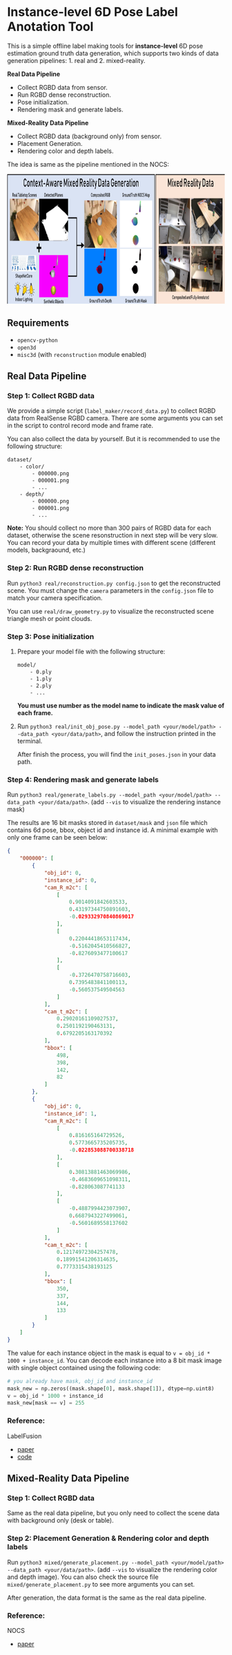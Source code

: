 # Instance-level 6D Pose Label Anotation Tool
This is a simple offline label making tools for **instance-level** 6D pose estimation ground truth data generation, which supports two kinds of data generation pipelines: 1. real and 2. mixed-reality. 

**Real Data Pipeline**
- Collect RGBD data from sensor.
- Run RGBD dense reconstruction.
- Pose initialization.
- Rendering mask and generate labels.

**Mixed-Reality Data Pipeline**
- Collect RGBD data (background only) from sensor.
- Placement Generation.
- Rendering color and depth labels. 

The idea is same as the pipeline mentioned in the NOCS:
<p float="left">
  <img src="../../images/mixed-reality.png" width="1000" height=300/>
</p>

## Requirements
- `opencv-python`
- `open3d`
- `misc3d` (with `reconstruction` module enabled)

## Real Data Pipeline
### Step 1: Collect RGBD data
We provide a simple script (`label_maker/record_data.py`) to collect RGBD data from RealSense RGBD camera. There are some arguments you can set in the script to control record mode and frame rate.

You can also collect the data by yourself. But it is recommended to use the following structure:
```
dataset/
    - color/
        - 000000.png
        - 000001.png
        - ...
    - depth/
        - 000000.png
        - 000001.png
        - ...
```

**Note:**
You should collect no more than 300 pairs of RGBD data for each dataset, otherwise the scene resonstruction in next step will be very slow. You can record your data by multiple times with different scene (different models, backgraound, etc.)

### Step 2: Run RGBD dense reconstruction
Run `python3 real/reconstruction.py config.json` to get the reconstructed scene. You must change the `camera` parameters in the `config.json` file to match your camera specification.

You can use `real/draw_geometry.py` to visualize the reconstructed scene triangle mesh or point clouds.

### Step 3: Pose initialization
1. Prepare your model file with the following structure:
    ```
    model/
        - 0.ply
        - 1.ply
        - 2.ply
        - ...
    ```
    **You must use number as the model name to indicate the mask value of each frame.**
2. Run `python3 real/init_obj_pose.py --model_path <your/model/path> --data_path <your/data/path>`, and follow the instruction printed in the terminal.

    After finish the process, you will find the `init_poses.json` in your data path.

### Step 4: Rendering mask and generate labels
Run `python3 real/generate_labels.py --model_path <your/model/path> --data_path <your/data/path>`. (add `--vis` to visualize the rendering instance mask)

The results are 16 bit masks stored in `dataset/mask` and `json` file which contains 6d pose, bbox, object id and instance id. A minimal example with only one frame can be seen below:
```json
{
    "000000": [
        {
            "obj_id": 0,
            "instance_id": 0,
            "cam_R_m2c": [
                [
                    0.9014091842603533,
                    0.43197344750891603,
                    -0.029332970840869017
                ],
                [
                    0.22044418653117434,
                    -0.5162045410566827,
                    -0.8276093477100617
                ],
                [
                    -0.3726470758716603,
                    0.7395483841100113,
                    -0.560537549504563
                ]
            ],
            "cam_t_m2c": [
                0.29020161109027537,
                0.2501192190463131,
                0.6792205163170392
            ],
            "bbox": [
                498,
                398,
                142,
                82
            ]
        },
        {
            "obj_id": 0,
            "instance_id": 1,
            "cam_R_m2c": [
                [
                    0.816165164729526,
                    0.5773665735205735,
                    -0.022853088700338718
                ],
                [
                    0.30813881463069986,
                    -0.4683609651098311,
                    -0.828063087741133
                ],
                [
                    -0.4887994423073907,
                    0.6687943227499061,
                    -0.5601689558137602
                ]
            ],
            "cam_t_m2c": [
                0.12174972304257478,
                0.18991541206314635,
                0.7773315438193125
            ],
            "bbox": [
                350,
                337,
                144,
                133
            ]
        }
    ]
}
``` 

The value for each instance object in the mask is equal to `v = obj_id * 1000 + instance_id`. You can decode each instance into a 8 bit mask image with single object contained using the following code:
```python
# you already have mask, obj_id and instance_id
mask_new = np.zeros((mask.shape[0], mask.shape[1]), dtype=np.uint8)
v = obj_id * 1000 + instance_id
mask_new[mask == v] = 255
``` 

### Reference:
LabelFusion 
- [paper](https://ieeexplore.ieee.org/abstract/document/8460950)
- [code](https://github.com/RobotLocomotion/LabelFusion)

## Mixed-Reality Data Pipeline
### Step 1: Collect RGBD data
Same as the real data pipeline, but you only need to collect the scene data with background only (desk or table).

### Step 2: Placement Generation & Rendering color and depth labels
Run `python3 mixed/generate_placement.py --model_path <your/model/path> --data_path <your/data/path>`. (add `--vis` to visualize the rendering color and depth image). You can also check the source file `mixed/generate_placement.py` to see more arguments you can set.

After generation, the data format is the same as the real data pipeline.

### Reference:
NOCS
- [paper](https://arxiv.org/abs/1901.02970)


